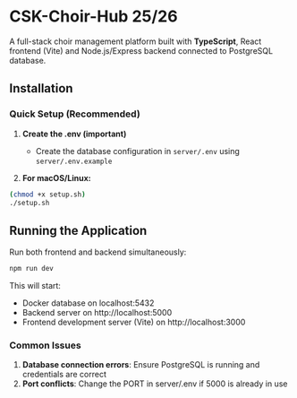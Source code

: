 # CSK-Choir-Hub 25/26

A full-stack choir management platform built with **TypeScript**, React frontend (Vite) and Node.js/Express backend connected to PostgreSQL database.

## Installation

### Quick Setup (Recommended)

1. **Create the .env (important)**
   - Create the database configuration in `server/.env` using `server/.env.example`

2. **For macOS/Linux:**

```bash
(chmod +x setup.sh)
./setup.sh
```

## Running the Application

Run both frontend and backend simultaneously:

```bash
npm run dev
```

This will start:

- Docker database on localhost:5432
- Backend server on http://localhost:5000
- Frontend development server (Vite) on http://localhost:3000

### Common Issues

1. **Database connection errors**: Ensure PostgreSQL is running and credentials are correct
2. **Port conflicts**: Change the PORT in server/.env if 5000 is already in use
